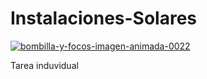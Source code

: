 # Instalaciones-Solares

<a href="https://www.gifsanimados.org/cat-bombillas-510.htm"><img src="https://www.gifsanimados.org/data/media/510/bombilla-y-focos-imagen-animada-0022.gif" border="0" alt="bombilla-y-focos-imagen-animada-0022" /></a>
​

Tarea induvidual

